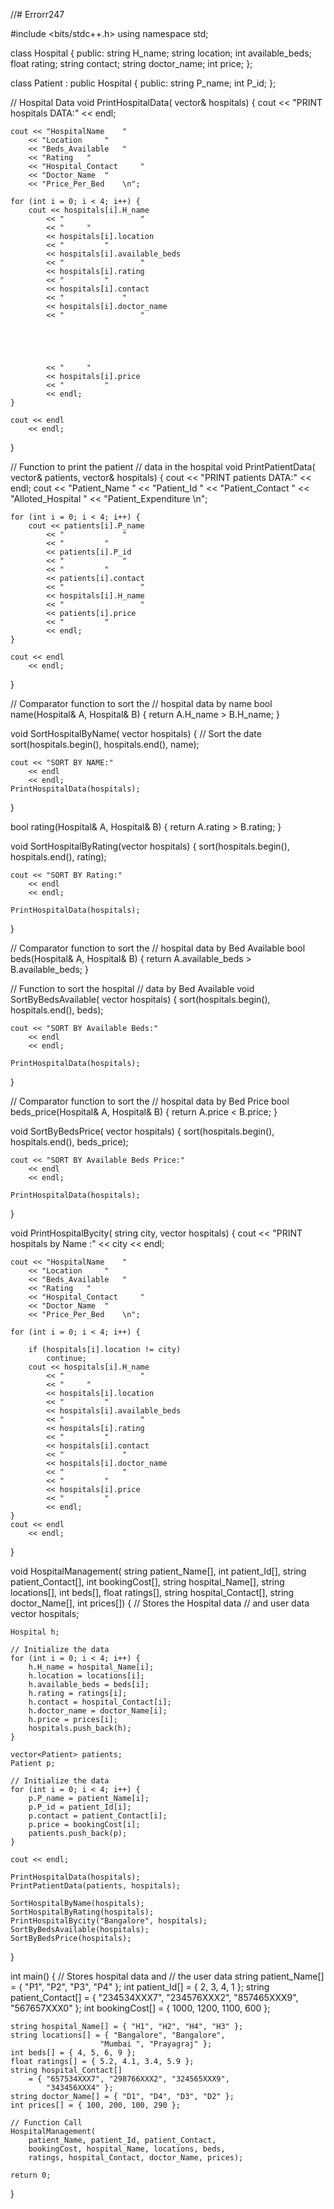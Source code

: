 //# Errorr247

#include <bits/stdc++.h>
using namespace std;

class Hospital {
public:
	string H_name;
	string location;
	int available_beds;
	float rating;
	string contact;
	string doctor_name;
	int price;
};

class Patient : public Hospital {
public:
	string P_name;
	int P_id;
};

// Hospital Data
void PrintHospitalData(
	vector<Hospital>& hospitals)
{
	cout << "PRINT hospitals DATA:"
		<< endl;

	cout << "HospitalName	 "
		<< "Location	 "
		<< "Beds_Available	 "
		<< "Rating	 "
		<< "Hospital_Contact	 "
		<< "Doctor_Name	 "
		<< "Price_Per_Bed	 \n";

	for (int i = 0; i < 4; i++) {
		cout << hospitals[i].H_name
			<< "				 "
			<< "	 "
			<< hospitals[i].location
			<< "		 "
			<< hospitals[i].available_beds
			<< "				 "
			<< hospitals[i].rating
			<< "		 "
			<< hospitals[i].contact
			<< "			 "
			<< hospitals[i].doctor_name
			<< "				 "
			
			
			
			
			
			<< "	 "
			<< hospitals[i].price
			<< "		 "
			<< endl;
	}

	cout << endl
		<< endl;
}

// Function to print the patient
// data in the hospital
void PrintPatientData(
	vector<Patient>& patients,
	vector<Hospital>& hospitals)
{
	cout << "PRINT patients DATA:"
		<< endl;
	cout << "Patient_Name	 "
		<< "Patient_Id	 "
		<< "Patient_Contact	 "
		<< "Alloted_Hospital	 "
		<< "Patient_Expenditure	 \n";

	for (int i = 0; i < 4; i++) {
		cout << patients[i].P_name
			<< "			 "
			<< "		 "
			<< patients[i].P_id
			<< "			 "
			<< "		 "
			<< patients[i].contact
			<< "				 "
			<< hospitals[i].H_name
			<< "				 "
			<< patients[i].price
			<< "		 "
			<< endl;
	}

	cout << endl
		<< endl;
}

// Comparator function to sort the
// hospital data by name
bool name(Hospital& A, Hospital& B)
{
	return A.H_name > B.H_name;
}

void SortHospitalByName(
	vector<Hospital> hospitals)
{
	// Sort the date
	sort(hospitals.begin(),
		hospitals.end(),
		name);

	cout << "SORT BY NAME:"
		<< endl
		<< endl;
	PrintHospitalData(hospitals);
}

bool rating(Hospital& A, Hospital& B)
{
	return A.rating > B.rating;
}


void SortHospitalByRating(vector<Hospital> hospitals)
{
	sort(hospitals.begin(),
		hospitals.end(),
		rating);

	cout << "SORT BY Rating:"
		<< endl
		<< endl;

	PrintHospitalData(hospitals);
}

// Comparator function to sort the
// hospital data by Bed Available
bool beds(Hospital& A, Hospital& B)
{
	return A.available_beds > B.available_beds;
}

// Function to sort the hospital
// data by Bed Available
void SortByBedsAvailable(
	vector<Hospital> hospitals)
{
	sort(hospitals.begin(),
		hospitals.end(),
		beds);

	cout << "SORT BY Available Beds:"
		<< endl
		<< endl;

	PrintHospitalData(hospitals);
}

// Comparator function to sort the
// hospital data by Bed Price
bool beds_price(Hospital& A, Hospital& B)
{
	return A.price < B.price;
}

void SortByBedsPrice(
	vector<Hospital> hospitals)
{
	sort(hospitals.begin(),
		hospitals.end(),
		beds_price);

	cout << "SORT BY Available Beds Price:"
		<< endl
		<< endl;

	PrintHospitalData(hospitals);
}

void PrintHospitalBycity(
	string city, vector<Hospital> hospitals)
{
	cout << "PRINT hospitals by Name :"
		<< city << endl;

	cout << "HospitalName	 "
		<< "Location	 "
		<< "Beds_Available	 "
		<< "Rating	 "
		<< "Hospital_Contact	 "
		<< "Doctor_Name	 "
		<< "Price_Per_Bed	 \n";

	for (int i = 0; i < 4; i++) {

		if (hospitals[i].location != city)
			continue;
		cout << hospitals[i].H_name
			<< "				 "
			<< "	 "
			<< hospitals[i].location
			<< "		 "
			<< hospitals[i].available_beds
			<< "				 "
			<< hospitals[i].rating
			<< "		 "
			<< hospitals[i].contact
			<< "			 "
			<< hospitals[i].doctor_name
			<< "			 "
			<< "		 "
			<< hospitals[i].price
			<< "		 "
			<< endl;
	}
	cout << endl
		<< endl;
}

void HospitalManagement(
	string patient_Name[], int patient_Id[],
	string patient_Contact[], int bookingCost[],
	string hospital_Name[], string locations[], int beds[],
	float ratings[], string hospital_Contact[],
	string doctor_Name[], int prices[])
{
	// Stores the Hospital data
	// and user data
	vector<Hospital> hospitals;

	Hospital h;

	// Initialize the data
	for (int i = 0; i < 4; i++) {
		h.H_name = hospital_Name[i];
		h.location = locations[i];
		h.available_beds = beds[i];
		h.rating = ratings[i];
		h.contact = hospital_Contact[i];
		h.doctor_name = doctor_Name[i];
		h.price = prices[i];
		hospitals.push_back(h);
	}

	vector<Patient> patients;
	Patient p;

	// Initialize the data
	for (int i = 0; i < 4; i++) {
		p.P_name = patient_Name[i];
		p.P_id = patient_Id[i];
		p.contact = patient_Contact[i];
		p.price = bookingCost[i];
		patients.push_back(p);
	}

	cout << endl;

	PrintHospitalData(hospitals);
	PrintPatientData(patients, hospitals);

	SortHospitalByName(hospitals);
	SortHospitalByRating(hospitals);
	PrintHospitalBycity("Bangalore", hospitals);
	SortByBedsAvailable(hospitals);
	SortByBedsPrice(hospitals);
}

int main()
{
	// Stores hospital data and
	// the user data
	string patient_Name[] = { "P1", "P2", "P3", "P4" };
	int patient_Id[] = { 2, 3, 4, 1 };
	string patient_Contact[]
		= { "234534XXX7", "234576XXX2", "857465XXX9",
			"567657XXX0" };
	int bookingCost[] = { 1000, 1200, 1100, 600 };

	string hospital_Name[] = { "H1", "H2", "H4", "H3" };
	string locations[] = { "Bangalore", "Bangalore",
						"Mumbai ", "Prayagraj" };
	int beds[] = { 4, 5, 6, 9 };
	float ratings[] = { 5.2, 4.1, 3.4, 5.9 };
	string hospital_Contact[]
		= { "657534XXX7", "298766XXX2", "324565XXX9",
			"343456XXX4" };
	string doctor_Name[] = { "D1", "D4", "D3", "D2" };
	int prices[] = { 100, 200, 100, 290 };

	// Function Call
	HospitalManagement(
		patient_Name, patient_Id, patient_Contact,
		bookingCost, hospital_Name, locations, beds,
		ratings, hospital_Contact, doctor_Name, prices);

	return 0;
}
